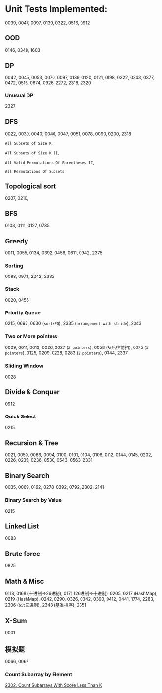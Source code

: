 # Unit Tests Implemented:

0039, 0047, 0097, 0139, 0322, 0516, 0912


## OOD
0146, 0348, 1603

## DP
0042, 0045, 0053, 0070, 0097, 0139, 0120, 0121, 0198, 0322, 0343, 0377, 0472, 0516, 0674, 0926, 2272, 2318, 2320

### Unusual DP
2327

## DFS
0022, 0039, 0040, 0046, 0047, 0051, 0078, 0090, 0200, 2318

`All Subsets of Size K`, 

`All Subsets of Size K II`, 

`All Valid Permutations Of Parentheses II`, 

`All Permutations Of Subsets`

## Topological sort
0207, 0210,

## BFS
0103, 0111, 0127, 0785

## Greedy
0011, 0055, 0134, 0392, 0456, 0611, 0942, 2375

### Sorting
0088, 0973, 2242, 2332

### Stack
0020, 0456

### Priority Queue
0215, 0692, 0630 (`sort+PQ`), 2335 (`arrangement with stride`), 2343

### Two or More pointers
0009, 0011, 0013, 0026, 0027 (`2 pointers`), 0058 (从后往前扫), 0075 (`3 pointers`), 0125, 0209, 0228, 0283 (`2 pointers`), 0344, 2337

### Sliding Window
0028

## Divide & Conquer
0912

### Quick Select
0215

## Recursion & Tree
0021, 0050, 0066, 0094, 0100, 0101, 0104, 0108, 0112, 0144, 0145, 0202, 0226, 0235, 0236, 0530, 0543, 0563, 2331

## Binary Search
0035, 0069, 0162, 0278, 0392, 0792, 2302, 2141

### Binary Search by Value
0215

## Linked List
0083

## Brute force
0825

## Math & Misc
0118, 0168 (十进制->26进制), 0171 (26进制->十进制), 0205, 0217 (HashMap), 0219 (HashMap), 0242, 0290, 0326, 0342, 0390, 0412, 0441, 1774, 2283, 2306 (`bit`三进制), 2343 (基准排序), 2351


## X-Sum
0001

## 模拟题
0066, 0067

### Count Subarray by Element
[2302. Count Subarrays With Score Less Than K](https://leetcode.com/problems/count-subarrays-with-score-less-than-k/submissions/)